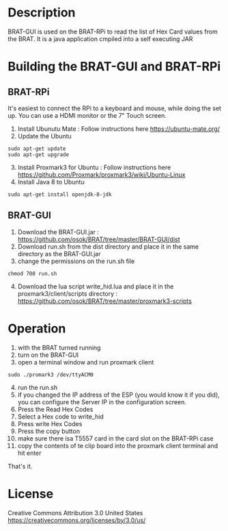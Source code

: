 # Description
BRAT-GUI is used on the BRAT-RPi to read the list of Hex Card values from the BRAT.  It is a java application cmpiled into a self executing JAR 


# Building the BRAT-GUI and BRAT-RPi

## BRAT-RPi

It's easiest to connect the RPi to a keyboard and mouse, while doing the set up.  You can use a HDMI monitor or the 7" Touch screen.

1. Install Ubunutu Mate : Follow instructions here https://ubuntu-mate.org/
2. Update the Ubuntu
```
sudo apt-get update
sudo apt-get upgrade
```
3. Install Proxmark3 for Ubuntu : Follow instructions here  https://github.com/Proxmark/proxmark3/wiki/Ubuntu-Linux
4. Install Java 8 to Ubuntu
```
sudo apt-get install openjdk-8-jdk
```

## BRAT-GUI
1. Download the BRAT-GUI.jar : https://github.com/osok/BRAT/tree/master/BRAT-GUI/dist
2. Download run.sh from the dist directory and place it in the same directory as the BRAT-GUI.jar
3. change the permissions on the run.sh file
```
chmod 700 run.sh
```
4. Download the lua script write_hid.lua and place it in the proxmark3/client/scripts directory : https://github.com/osok/BRAT/tree/master/proxmark3-scripts

# Operation

1. with the BRAT turned running
2. turn on the BRAT-GUI
3. open a terminal window and run proxmark client
```
sudo ./promark3 /dev/ttyACM0
```
4. run the run.sh
5. if you changed the IP address of the ESP (you would know it if you did), you can configure the Server IP in the configuration screen.
6. Press the Read Hex Codes
7. Select a Hex code to write_hid
8. Press write Hex Codes
9. Press the copy button
10. make sure there isa T5557 card in the card slot on the BRAT-RPi case
11. copy the contents of te clip board into the proxmark client terminal and hit enter


That's it.


# License

Creative Commons Attribution 3.0 United States
https://creativecommons.org/licenses/by/3.0/us/